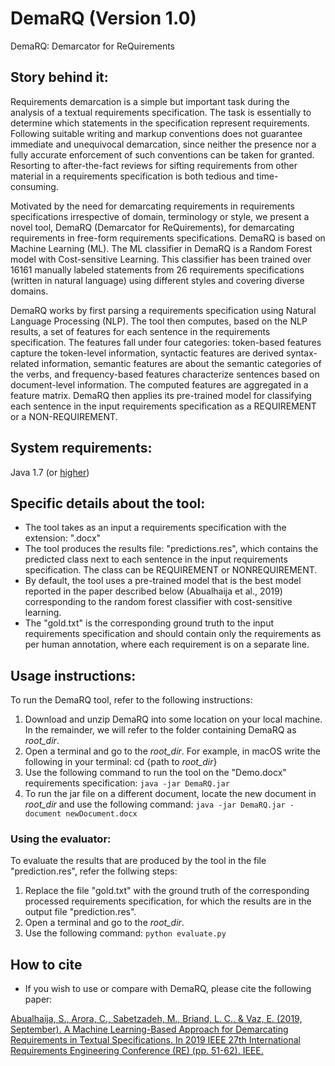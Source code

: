 # DemaRQ (Version 1.0) #
DemaRQ: Demarcator for ReQuirements

## Story behind it: ##
Requirements demarcation is a simple but important task during the analysis of a textual requirements specification. The task is essentially to determine which statements in the specification represent requirements. Following suitable writing and markup conventions does not guarantee immediate and unequivocal demarcation, since neither the presence nor a fully accurate enforcement of such conventions can be taken for granted. Resorting to after-the-fact reviews for sifting requirements from other material in a requirements specification is both tedious and time-consuming. 

Motivated by the need for demarcating requirements in requirements specifications irrespective of domain, terminology or style, we present a novel tool, DemaRQ (Demarcator for ReQuirements), for demarcating requirements in free-form requirements specifications. DemaRQ is based on Machine Learning (ML). The ML classifier in DemaRQ is a Random Forest  model with Cost-sensitive Learning. This classifier has been trained over 16161 manually labeled statements from 26 requirements specifications (written in natural language) using different styles and covering diverse domains. 

DemaRQ works by first parsing a requirements specification using Natural Language Processing (NLP). The tool then computes, based on the NLP results, a set of features for each sentence in the requirements specification. The features fall under four categories: token-based features capture the token-level information, syntactic features are derived syntax-related information, semantic features are about the semantic categories of the verbs, and frequency-based features characterize sentences based on document-level information. The computed features are aggregated in a feature matrix. DemaRQ then applies its pre-trained model for classifying each sentence in the input requirements specification as a REQUIREMENT or a NON-REQUIREMENT.

## System requirements: ##
Java 1.7 (or [higher](https://www.oracle.com/java/technologies/javase-jre8-downloads.html))

## Specific details about the tool:
- The tool takes as an input a requirements specification with the extension: ".docx"
- The tool produces the results file: "predictions.res", which contains the predicted class next to each sentence in the input requirements specification. The class can be REQUIREMENT or NONREQUIREMENT.
- By default, the tool uses a pre-trained model that is the best model reported in the paper described below (Abualhaija et al., 2019) corresponding to the random forest classifier with cost-sensitive learning.
- The "gold.txt" is the corresponding ground truth to the input requirements specification and should contain only the requirements as per human annotation, where each requirement is on a separate line. 
  
## Usage instructions: ##

To run the DemaRQ tool, refer to the following instructions:

1. Download and unzip DemaRQ into some location on your local machine. In the remainder, we will refer to the folder containing DemaRQ as *root_dir*.
2. Open a terminal and go to the *root_dir*. For example, in macOS write the following in your terminal: cd {path to *root_dir*}
3. Use the following command to run the tool on the "Demo.docx" requirements specification: 
```java -jar DemaRQ.jar```
4. To run the jar file on a different document, locate the new document in *root_dir* and use the 
following command: 
```java -jar DemaRQ.jar -document newDocument.docx```

### Using the evaluator: ###
To evaluate the results that are produced by the tool in the file "prediction.res", refer the follwing steps:
1. Replace the file "gold.txt" with the ground truth of the corresponding processed requirements specification, for which the results are in the output file "prediction.res".
2. Open a terminal and go to the *root_dir*. 
3. Use the following command: 
```python evaluate.py```


## How to cite
- If you wish to use or compare with DemaRQ, please cite the following paper: 

[Abualhaija, S., Arora, C., Sabetzadeh, M., Briand, L. C., & Vaz, E. (2019, September). A Machine Learning-Based Approach for Demarcating Requirements in Textual Specifications. In 2019 IEEE 27th International Requirements Engineering Conference (RE) (pp. 51-62). IEEE.](https://orbilu.uni.lu/bitstream/10993/39889/1/AASBV_RE19_AuthorPreprint.pdf)
